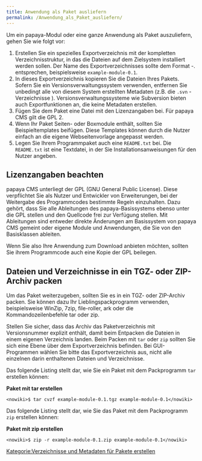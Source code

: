 ```yaml
---
title: Anwendung als Paket ausliefern
permalink: /Anwendung_als_Paket_ausliefern/
---
```


Um ein papaya-Modul oder eine ganze Anwendung als Paket auszuliefern, gehen Sie wie folgt vor:

1.  Erstellen Sie ein spezielles Exportverzeichnis mit der kompletten Verzeichnisstruktur, in das die Dateien auf dem Zielsystem installiert werden sollen. Der Name des Exportverzeichnisses sollte dem Format <Modulname>-<Version>.<Unterversion> entsprechen, beispielsweise `example-module-0.1`.
2.  In dieses Exportverzeichnis kopieren Sie die Dateien Ihres Pakets. Sofern Sie ein Versionsverwaltungssystem verwenden, entfernen Sie unbedingt alle von diesem System erstellten Metadaten (z.B. die `.svn` -Verzeichnisse ). Versionsverwaltungssysteme wie Subversion bieten auch Exportfunktionen an, die keine Metadaten erstellen.
3.  Fügen Sie dem Paket eine Datei mit den Lizenzangaben bei. Für papaya CMS gilt die GPL 2.
4.  Wenn Ihr Paket Seiten- oder Boxmodule enthält, sollten Sie Beispieltemplates beifügen. Diese Templates können durch die Nutzer einfach an die eigene Webseitenvorlage angepasst werden.
5.  Legen Sie Ihrem Programmpaket auch eine `README.txt` bei. Die `README.txt` ist eine Textdatei, in der Sie Installationsanweisungen für den Nutzer angeben.

Lizenzangaben beachten
----------------------

papaya CMS unterliegt der GPL (GNU General Public License). Diese verpflichtet Sie als Nutzer und Entwickler von Erweiterungen, bei der Weitergabe des Programmcodes bestimmte Regeln einzuhalten. Dazu gehört, dass Sie alle Ableitungen des papaya-Basissystems ebenso unter die GPL stellen und den Quellcode frei zur Verfügung stellen. Mit Ableitungen sind entweder direkte Änderungen am Basissystem von papaya CMS gemeint oder eigene Module und Anwendungen, die Sie von den Basisklassen ableiten.

Wenn Sie also Ihre Anwendung zum Download anbieten möchten, sollten Sie ihrem Programmcode auch eine Kopie der GPL beilegen.

Dateien und Verzeichnisse in ein TGZ- oder ZIP-Archiv packen
------------------------------------------------------------

Um das Paket weiterzugeben, sollten Sie es in ein TGZ- oder ZIP-Archiv packen. Sie können dazu Ihr Lieblingspackprogramm verwenden, beispielsweise WinZip, 7zip, file-roller, ark oder die Kommandozeilenbefehle tar oder zip.

Stellen Sie sicher, dass das Archiv das Paketverzeichnis mit Versionsnummer explizit enthält, damit beim Entpacken die Dateien in einem eigenen Verzeichnis landen. Beim Packen mit `tar` oder `zip` sollten Sie sich eine Ebene über dem Exportverzeichnis befinden. Bei GUI-Programmen wählen Sie bitte das Exportverzeichnis aus, nicht alle einzelnen darin enthaltenen Dateien und Verzeichnisse.

Das folgende Listing stellt dar, wie Sie ein Paket mit dem Packprogramm `tar` erstellen können:

**Paket mit tar erstellen**

    <nowiki>$ tar cvzf example-module-0.1.tgz example-module-0.1</nowiki>

Das folgende Listing stellt dar, wie Sie das Paket mit dem Packprogramm `zip` erstellen können:

**Paket mit zip erstellen**

    <nowiki>$ zip -r example-module-0.1.zip example-module-0.1</nowiki>

[Kategorie:Verzeichnisse und Metadaten für Pakete erstellen](/Kategorie:Verzeichnisse_und_Metadaten_für_Pakete_erstellen )